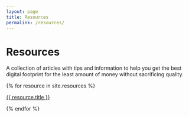 ```yaml
---
layout: page
title: Resources
permalink: /resources/
---
```


# Resources

A collection of articles with tips and information to help you get the best digital footprint for the least amount of money without sacrificing quality.

{% for resource in site.resources %}
<p><a href="{{ resource.url }}">{{ resource.title }}</a></p>
{% endfor %}
